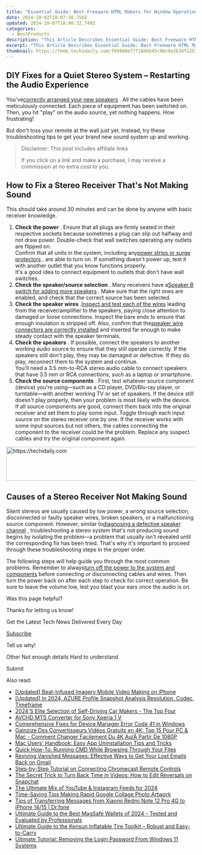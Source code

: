 ```yaml
---
title: "Essential Guide: Best Freeware HTML Makers for Window Operating Systems"
date: 2024-10-02T18:07:38.756Z
updated: 2024-10-07T18:00:32.749Z
categories:
  - BestProducts
description: "This Article Describes Essential Guide: Best Freeware HTML Makers for Window Operating Systems"
excerpt: "This Article Describes Essential Guide: Best Freeware HTML Makers for Window Operating Systems"
thumbnail: https://thmb.techidaily.com/f69988e77f104bb45c90c9e2b34f1257506e2bba3f3828fdb0fc5d5f8e1efe9e.jpg
---
```


## DIY Fixes for a Quiet Stereo System – Restarting the Audio Experience
 You've[correctly arranged your new speakers](https://www.lifewire.com/placing-speakers-correctly-3134857) . All the cables have been meticulously connected. Each piece of equipment has been switched on. Then, you hit "play" on the audio source, yet nothing happens. How frustrating!

 But don't toss your remote at the wall just yet. Instead, try these troubleshooting tips to get your brand new sound system up and working.

>  Disclaimer: This post includes affiliate links
>
>  If you click on a link and make a purchase, I may receive a commission at no extra cost to you.
>

## How to Fix a Stereo Receiver That's Not Making Sound

 This should take around 30 minutes and can be done by anyone with basic receiver knowledge.

1. **Check the power** . Ensure that all plugs are firmly seated in their respective sockets because sometimes a plug can slip out halfway and not draw power. Double-check that wall switches operating any outlets are flipped on.  
 Confirm that all units in the system, including any[power strips or surge protectors](https://www.lifewire.com/surge-protectors-4145796) , are able to turn on. If something doesn't power up, test it with another outlet that you know functions properly.  
 It's a good idea to connect equipment to outlets that don't have wall switches.
2. **Check the speaker/source selection** . Many receivers have a[Speaker B switch for adding more speakers](https://www.lifewire.com/benefits-of-adding-speakers-using-b-switch-3134657) . Make sure that the right ones are enabled, and check that the correct source has been selected.
3. **Check the speaker wires** .[Inspect and test each of the wires](https://www.lifewire.com/quickly-test-speaker-connections-3135135) leading from the receiver/amplifier to the speakers, paying close attention to damaged or loose connections. Inspect the bare ends to ensure that enough insulation is stripped off. Also, confirm that the[speaker wire connectors are correctly installed](https://www.lifewire.com/choose-different-speakerwire-connectors-4135435) and inserted far enough to make steady contact with the speaker terminals.
4. **Check the speakers** . If possible, connect the speakers to another working audio source to ensure that they still operate correctly. If the speakers still don't play, they may be damaged or defective. If they do play, reconnect them to the system and continue.  
 You'll need a 3.5 mm-to-RCA stereo audio cable to connect speakers that have 3.5 mm or RCA connections, such as a laptop or smartphone.
5. **Check the source components** . First, test whatever source component (device) you're using—such as a CD player, DVD/Blu-ray player, or turntable—with another working TV or set of speakers. If the device still doesn't play properly, then your problem is most likely with the device.  
 If all source components are good, connect them back into the original receiver and set them to play some input. Toggle through each input source on the stereo receiver one by one. If the receiver works with some input sources but not others, the cables connecting the component to the receiver could be the problem. Replace any suspect cables and try the original component again.

<!-- affiliate ads begin -->
<a href="https://appsumo.8odi.net/c/5597632/1062447/7443" target="_top" id="1062447">
  <img src="//a.impactradius-go.com/display-ad/7443-1062447" border="0" alt="https://techidaily.com" width="600" height="90"/>
</a>
<img height="0" width="0" src="https://appsumo.8odi.net/i/5597632/1062447/7443" style="position:absolute;visibility:hidden;" border="0" />
<!-- affiliate ads end -->

## Causes of a Stereo Receiver Not Making Sound

 Silent stereos are usually caused by low power, a wrong source selection, disconnected or faulty speaker wires, broken speakers, or a malfunctioning source component. However, similar to[diagnosing a defective speaker channel](https://www.lifewire.com/troubleshoot-speaker-channel-3135138) , troubleshooting a stereo system that's not producing sound begins by isolating the problem—a problem that usually isn't revealed until the corresponding fix has been tried. That's why it's important to proceed through these troubleshooting steps in the proper order.

 The following steps will help guide you through the most common problems. Remember to always[turn off the power to the system and components](https://www.lifewire.com/reboot-your-stereo-3135144) before connecting or disconnecting cables and wires. Then turn the power back on after each step to check for correct operation. Be sure to leave the volume low, lest you blast your ears once the audio is on.

Was this page helpful?

Thanks for letting us know!

 Get the Latest Tech News Delivered Every Day

[Subscribe](https://www.lifewire.com/#)

Tell us why!

 Other  Not enough details  Hard to understand

 Submit

<ins class="adsbygoogle"
     style="display:block"
     data-ad-format="autorelaxed"
     data-ad-client="ca-pub-7571918770474297"
     data-ad-slot="1223367746"></ins>

<ins class="adsbygoogle"
     style="display:block"
     data-ad-client="ca-pub-7571918770474297"
     data-ad-slot="8358498916"
     data-ad-format="auto"
     data-full-width-responsive="true"></ins>

<span class="atpl-alsoreadstyle">Also read:</span>
<div><ul>
<li><a href="https://extra-tips.techidaily.com/updated-beat-infused-imagery-mobile-video-making-on-iphone/"><u>[Updated] Beat-Infused Imagery Mobile Video Making on iPhone</u></a></li>
<li><a href="https://facebook-videos.techidaily.com/updated-in-2024-azure-profile-snapshot-analysis-resolution-codec-timeframe/"><u>[Updated] In 2024, AZURE Profile Snapshot Analysis Resolution, Codec, Timeframe</u></a></li>
<li><a href="https://techno-recovery.techidaily.com/2024s-elite-selection-of-self-driving-car-makers-the-top-four/"><u>2024'S Elite Selection of Self-Driving Car Makers - The Top Four</u></a></li>
<li><a href="https://phone-solutions.techidaily.com/avchd-mts-converter-for-sony-xperia-1-v-by-aiseesoft-video-converter-play-mts-on-android/"><u>AVCHD MTS Converter for Sony Xperia 1 V</u></a></li>
<li><a href="https://techno-recovery.techidaily.com/comprehensive-fixes-for-device-manager-error-code-41-in-windows/"><u>Comprehensive Fixes for Device Manager Error Code 41 in Windows</u></a></li>
<li><a href="https://some-knowledge.techidaily.com/gainzize-des-convertisseurs-videos-gratuits-en-4k-top-15-pour-pc-and-mac-comment-changer-facilement-du-4k-aua-partir-de-1080p/"><u>Gainzize Des Convertisseurs Vidéos Gratuits en 4K: Top 15 Pour PC & Mac - Comment Changer Facilement Du 4K Au/À Partir De 1080P</u></a></li>
<li><a href="https://techno-recovery.techidaily.com/mac-users-handbook-easy-app-uninstallation-tips-and-tricks/"><u>Mac Users' Handbook: Easy App Uninstallation Tips and Tricks</u></a></li>
<li><a href="https://techno-recovery.techidaily.com/quick-how-to-running-cmd-while-browsing-through-your-files/"><u>Quick How-To: Running CMD While Browsing Through Your Files</u></a></li>
<li><a href="https://techno-recovery.techidaily.com/reviving-vanished-messages-effective-ways-to-get-your-lost-emails-back-on-gmail/"><u>Reviving Vanished Messages: Effective Ways to Get Your Lost Emails Back on Gmail</u></a></li>
<li><a href="https://techno-recovery.techidaily.com/step-by-step-tutorial-on-connecting-chromecast-remote-controls/"><u>Step-by-Step Tutorial on Connecting Chromecast Remote Controls</u></a></li>
<li><a href="https://techno-recovery.techidaily.com/the-secret-trick-to-turn-back-time-in-videos-how-to-edit-reversals-on-snapchat/"><u>The Secret Trick to Turn Back Time in Videos: How to Edit Reversals on Snapchat</u></a></li>
<li><a href="https://instagram-videos.techidaily.com/the-ultimate-mix-of-youtube-and-instagram-feeds-for-2024/"><u>The Ultimate Mix of YouTube & Instagram Feeds for 2024</u></a></li>
<li><a href="https://extra-information.techidaily.com/time-saving-tips-making-rapid-google-collage-photo-artwork/"><u>Time-Saving Tips Making Rapid Google Collage Photo Artwork</u></a></li>
<li><a href="https://android-transfer.techidaily.com/tips-of-transferring-messages-from-xiaomi-redmi-note-12-pro-4g-to-iphone-1415-drfone-by-drfone-transfer-from-android-transfer-from-android/"><u>Tips of Transferring Messages from Xiaomi Redmi Note 12 Pro 4G to iPhone 14/15 | Dr.fone</u></a></li>
<li><a href="https://tech-recovery.techidaily.com/ultimate-guide-to-the-best-magsafe-wallets-of-2024-tested-and-evaluated-by-professionals/"><u>Ultimate Guide to the Best MagSafe Wallets of 2024 - Tested and Evaluated by Professionals</u></a></li>
<li><a href="https://buynow-tips.techidaily.com/ultimate-guide-to-the-kensun-inflatable-tire-toolkit-robust-and-easy-to-carry/"><u>Ultimate Guide to the Kensun Inflatable Tire Toolkit – Robust and Easy-to-Carry</u></a></li>
<li><a href="https://techno-recovery.techidaily.com/ultimate-tutorial-removing-the-login-password-from-windows-11-systems/"><u>Ultimate Tutorial: Removing the Login Password From Windows 11 Systems</u></a></li>
</ul></div>

